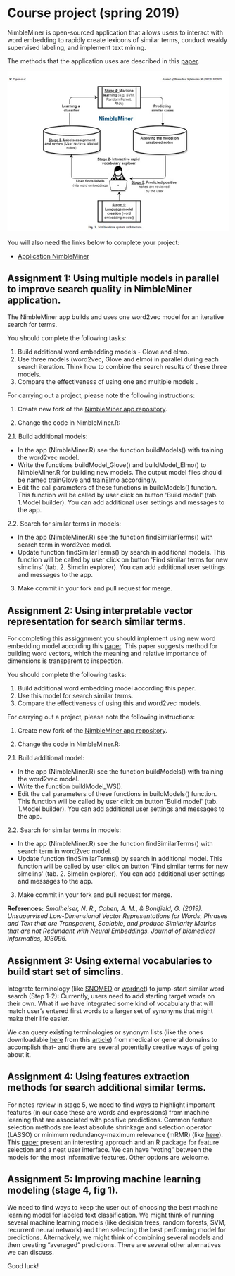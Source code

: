 # Course project (spring 2019)

NimbleMiner is open-sourced application that allows users to interact with word embedding to rapidly create lexicons of similar terms, conduct weakly supervised labeling, and implement text mining. 

The methods that the application uses are described in this [paper](https://github.com/mtopaz/Course-project-spring-2019/blob/master/refs/JBI.2019.NimbleMiner.pdf).

![Image](https://github.com/mtopaz/Course-project-spring-2019/blob/master/Fig1.jpg)

You will also need the links below to complete your project:
* [Application NimbleMiner](https://github.com/mtopaz/NimbleMiner)


## Assignment 1: Using multiple models in parallel to improve search quality in NimbleMiner application.

The NimbleMiner app builds and uses one word2vec model for an iterative search for terms. 

You should complete the following tasks:
1. Build additional word embedding models - Glove and elmo.
1. Use three models (word2vec, Glove and elmo) in parallel during each search iteration. Think  how to combine the search results of these three models. 
1. Compare the effectiveness of using one and multiple models .

For carrying out a project, please note the following instructions:

1. Create new fork of the [NimbleMiner app repository](https://github.com/mtopaz/NimbleMiner).

2. Change the code in NimbleMiner.R:

2.1. Build additional models:

* In the app (NimbleMiner.R) see the function buildModels() with training the word2vec model. 
* Write the functions buildModel_Glove() and buildModel_Elmo() to NimbleMiner.R for building new models. The output model files should be named trainGlove and trainElmo accordingly.
* Edit the call parameters of these functions in buildModels() function. This function will be called by user click on button 'Build model' (tab. 1.Model builder). You can add additional user settings and messages to the app. 

2.2. Search for similar terms in models:

* In the app (NimbleMiner.R) see the function findSimilarTerms() with search term in word2vec model. 
* Update  function findSimilarTerms() by search in additional models. This function will be called by user click on button 'Find similar terms for new simclins' (tab. 2. Simclin explorer). You can add additional user settings and messages to the app. 

3. Make commit in your fork and pull request for merge.

## Assignment 2: Using interpretable vector representation for search similar terms.

For completing this assiggnment you should implement using new word embedding model according this [paper](https://github.com/mtopaz/Course-project-spring-2019/blob/master/refs/JBI.2019.Similar-words.pdf). This paper suggests method for building word vectors, which the meaning and relative importance of dimensions is transparent to inspection.

You should complete the following tasks:
1. Build additional word embedding model according this paper.
1. Use this model for search similar terms.
1. Compare the effectiveness of using this and word2vec models.

For carrying out a project, please note the following instructions:

1. Create new fork of the [NimbleMiner app repository](https://github.com/mtopaz/NimbleMiner).

2. Change the code in NimbleMiner.R:

2.1. Build additional model:

* In the app (NimbleMiner.R) see the function buildModels() with training the word2vec model. 
* Write the function buildModel_WS().
* Edit the call parameters of these functions in buildModels() function. This function will be called by user click on button 'Build model' (tab. 1.Model builder). You can add additional user settings and messages to the app. 

2.2. Search for similar terms in models:

* In the app (NimbleMiner.R) see the function findSimilarTerms() with search term in word2vec model. 
* Update  function findSimilarTerms() by search in additional model. This function will be called by user click on button 'Find similar terms for new simclins' (tab. 2. Simclin explorer). You can add additional user settings and messages to the app. 

3. Make commit in your fork and pull request for merge.

**References:**
_Smalheiser, N. R., Cohen, A. M., & Bonifield, G. (2019). Unsupervised Low-Dimensional Vector Representations for Words, Phrases and Text that are Transparent, Scalable, and produce Similarity Metrics that are not Redundant with Neural Embeddings. Journal of biomedical informatics, 103096._

## Assignment 3: Using external vocabularies to build start set of simclins. 

Integrate terminology (like [SNOMED](https://en.wikipedia.org/wiki/SNOMED_CT) or [wordnet](https://wordnet.princeton.edu/)) to jump-start similar word search (Step 1-2): Currently, users need to add starting target words on their own. What if we have integrated some kind of vocabulary that will match user’s entered first words to a larger set of synonyms that might make their life easier.  

We can query existing terminologies or synonym lists (like the ones downloadable [here](http://arrowsmith.psych.uic.edu/arrowsmith_uic/word_similarity_metrics.html) from this [article](https://github.com/mtopaz/Course-project-spring-2019/blob/master/refs/JBI.2019.NimbleMiner.pdf)) from medical or general domains to accomplish that- and there are several potentially creative ways of going about it. 

## Assignment 4: Using features extraction methods for search additional similar terms.

For notes review in stage 5, we need to find ways to highlight important features (in our case these are words and expressions) from machine learning that are associated with positive predictions. Common feature selection methods are least absolute shrinkage and selection operator (LASSO) or minimum redundancy-maximum relevance (mRMR) (like [here](https://www.ncbi.nlm.nih.gov/pubmed/30153212)). This [paper](https://www.kdd.org/kdd2016/papers/files/rfp0573-ribeiroA.pdf) present an interesting approach and an R package for feature selection and a neat user interface. We can have “voting” between the models for the most informative features. Other options are welcome.    

## Assignment 5: Improving machine learning modeling (stage 4, fig 1).

We need to find ways to keep the user out of choosing the best machine learning model for labeled text classification. We might think of running several machine learning models (like decision trees, random forests, SVM, recurrent neural network) and then selecting the best performing model for predictions. Alternatively, we might think of combining several models and then creating “averaged” predictions. There are several other alternatives we can discuss. 

Good luck!
